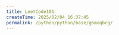```yaml
---
title: LeetCode101
createTime: 2025/02/04 16:37:45
permalink: /python/python/base/g6moqbcg/
---
```

[//]: # (---)

[//]: # (title: LeetCode)

[//]: # (tags: )

[//]: # (  - C++)

[//]: # (  - Python)

[//]: # (createTime: 2024/11/15 21:34:37)

[//]: # (permalink: /python/t7c9da0y/)

[//]: # (---)

[//]: # ()
[//]: # (# URL)

[//]: # ()
[//]: # (> 🌈 [**LeetCode 101: A Grinding Guide &#40;Second Edition&#41;**]&#40;https://github.com/changgyhub/leetcode_101&#41;)

[//]: # ()
[//]: # (@[pdf width="100%" ratio="1:1" zoom="93"]&#40;./pdf/LeetCode101.pdf&#41;)